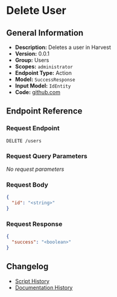 <!-- BEGIN GENERATED CONTENT -->
# Delete User

## General Information

- **Description:** Deletes a user in Harvest
- **Version:** 0.0.1
- **Group:** Users
- **Scopes:** `administrator`
- **Endpoint Type:** Action
- **Model:** `SuccessResponse`
- **Input Model:** `IdEntity`
- **Code:** [github.com](https://github.com/NangoHQ/integration-templates/tree/main/integrations/harvest/actions/delete-user.ts)


## Endpoint Reference

### Request Endpoint

`DELETE /users`

### Request Query Parameters

_No request parameters_

### Request Body

```json
{
  "id": "<string>"
}
```

### Request Response

```json
{
  "success": "<boolean>"
}
```

## Changelog

- [Script History](https://github.com/NangoHQ/integration-templates/commits/main/integrations/harvest/actions/delete-user.ts)
- [Documentation History](https://github.com/NangoHQ/integration-templates/commits/main/integrations/harvest/actions/delete-user.md)

<!-- END  GENERATED CONTENT -->


